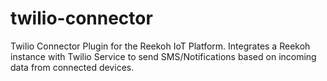 # twilio-connector
Twilio Connector Plugin for the Reekoh IoT Platform. Integrates a Reekoh instance with Twilio Service to send SMS/Notifications based on incoming data from connected devices.
